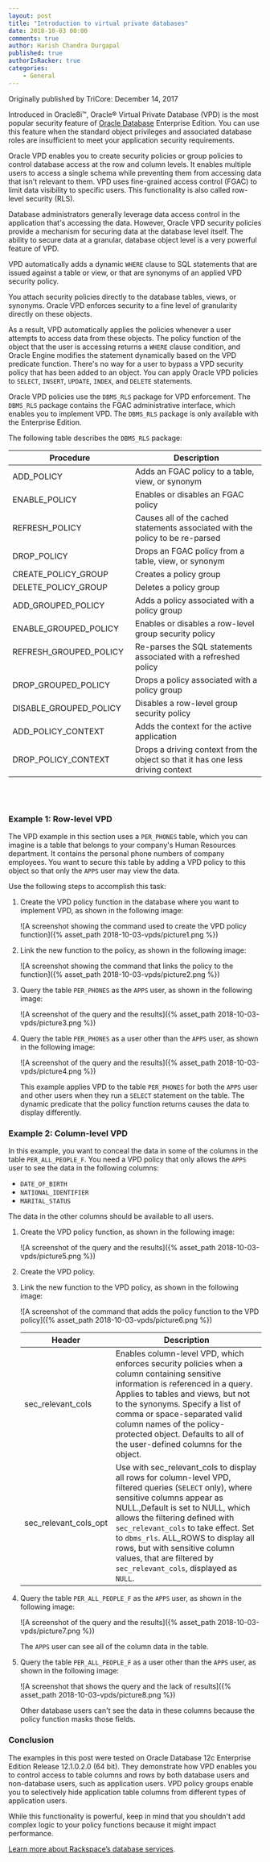 ```yaml
---
layout: post
title: "Introduction to virtual private databases"
date: 2018-10-03 00:00
comments: true
author: Harish Chandra Durgapal
published: true
authorIsRacker: true
categories:
    - General
---
```


Originally published by TriCore: December 14, 2017

Introduced in Oracle8i&trade;, Oracle&reg; Virtual Private Database (VPD) is
the most popular security feature of [Oracle
Database](https://www.rackspace.com/managed-hosting/database-services/oracle)
Enterprise Edition. You can use this feature when the standard object
privileges and associated database roles are insufficient to meet your
application security requirements.

<!-- more -->

Oracle VPD enables you to create security policies or group policies to
control database access at the row and column levels. It enables multiple
users to access a single schema while preventing them from accessing data that
isn't relevant to them. VPD uses fine-grained access control (FGAC) to limit
data visibility to specific users. This functionality is also called
row-level security (RLS).

Database administrators generally leverage data access control in the
application that's accessing the data. However, Oracle VPD security policies
provide a mechanism for securing data at the database level itself. The
ability to secure data at a granular, database object level is a very powerful
feature of VPD.

VPD automatically adds a dynamic `WHERE` clause to SQL statements
that are issued against a table or view, or that are synonyms of an applied VPD
security policy.

You attach security policies directly to the database tables, views, or
synonyms. Oracle VPD enforces security to a fine level of granularity directly
on these objects.

As a result, VPD automatically applies the policies whenever a user attempts
to access data from these objects. The policy function of the object that the
user is accessing returns a `WHERE` clause condition, and Oracle Engine
modifies the statement dynamically based on the VPD predicate function.
There's no way for a user to bypass a VPD security policy that has been added
to an object. You can apply Oracle VPD policies to `SELECT`, `INSERT`,
`UPDATE`, `INDEX`, and `DELETE` statements.

Oracle VPD policies use the `DBMS_RLS` package for VPD enforcement. The
`DBMS_RLS` package contains the FGAC administrative interface, which enables
you to implement VPD. The `DBMS_RLS` package is only available with the Enterprise Edition.

The following table describes the `DBMS_RLS` package:

| **Procedure**        	| **Description**                                                                	|
|----------------------	|--------------------------------------------------------------------------------	|
| ADD_POLICY           	| Adds an FGAC policy to a table, view, or synonym                               	|
| ENABLE_POLICY        	|   Enables or disables an FGAC policy                                           	|
| REFRESH_POLICY       	| Causes all of the cached statements associated with the policy to be re-parsed 	|
| DROP_POLICY          	| Drops an FGAC policy from a table, view, or synonym                            	|
| CREATE\_POLICY\_GROUP    	| Creates a policy group                                                         	|
| DELETE\_POLICY\_GROUP    	| Deletes a policy group                                                         	|
| ADD\_GROUPED\_POLICY     	| Adds a policy associated with a policy group                                   	|
| ENABLE\_GROUPED\_POLICY  	| Enables or disables a row-level group security policy                          	|
| REFRESH\_GROUPED\_POLICY&nbsp; &nbsp;	| Re-parses the SQL statements associated with a refreshed policy                	|
| DROP\_GROUPED\_POLICY    	| Drops a policy associated with a policy group                                  	|
| DISABLE\_GROUPED\_POLICY 	| Disables a row-level group security policy                                     	|
| ADD\_POLICY\_CONTEXT 	| Adds the context for the active application                                     	|
| DROP\_POLICY\_CONTEXT  	| Drops a driving context from the object so that it has one less driving context 	|

<br /><br />

### Example 1: Row-level VPD

The VPD example in this section uses a `PER_PHONES` table, which you can
imagine is a table that belongs to your company's Human Resources department.
It contains the personal phone numbers of company employees. You want to
secure this table by adding a VPD policy to this object so that only the
`APPS` user may view the data.

Use the following steps to accomplish this task:

1. Create the VPD policy function in the database where you want to implement
   VPD, as shown in the following image:

    ![A screenshot showing the command used to create the VPD policy
    function]({% asset_path 2018-10-03-vpds/picture1.png %})

2. Link the new function to the policy, as shown in the following image:

    ![A screenshot showing the command that links the policy to the
    function]({% asset_path 2018-10-03-vpds/picture2.png %})

3. Query the table `PER_PHONES` as the `APPS` user, as shown in the following
   image:

    ![A screenshot of the query and the
    results]({% asset_path 2018-10-03-vpds/picture3.png %})

4. Query the table `PER_PHONES` as a user other than the `APPS` user, as shown
   in the following image:

    ![A screenshot of the query and the
    results]({% asset_path 2018-10-03-vpds/picture4.png %})

    This example applies VPD to the table `PER_PHONES` for both the `APPS`
    user and other users when they run a `SELECT` statement on the table. The
    dynamic predicate that the policy function returns causes the data to
    display differently.

### Example 2: Column-level VPD

In this example, you want to conceal the data in some of the columns in the
table `PER_ALL_PEOPLE_F`. You need a VPD policy that only allows the `APPS`
user to see the data in the following columns:

- `DATE_OF_BIRTH`
- `NATIONAL_IDENTIFIER`
- `MARITAL_STATUS`

The data in the other columns should be available to all users.

1. Create the VPD policy function, as shown in the following image:

    ![A screenshot of the query and the
    results]({% asset_path 2018-10-03-vpds/picture5.png %})

2. Create the VPD policy.

3. Link the new function to the VPD policy, as shown in the following image:

    ![A screenshot of the command that adds the policy function to the VPD
    policy]({% asset_path 2018-10-03-vpds/picture6.png %})

    | **Header** | **Description** |
    |-----------------------|--------------------------------------------------------------------------------------------------------------------------------------------------------------------------------------------------------------------------------------------------------------------------------------------------------------------------------------------------------------------------------------------|
    | sec_relevant_cols | Enables column-level VPD, which enforces security policies when a column containing sensitive information is referenced in a query. Applies to tables and views, but not to the synonyms. Specify a list of comma or space-separated valid column names of the policy-protected object. Defaults to all of the user-defined columns for the object. |
    | sec_relevant_cols_opt | Use with sec_relevant_cols to display all rows for column-level VPD, filtered queries (`SELECT` only), where sensitive columns appear as NULL.,Default is set to NULL, which allows the filtering defined with `sec_relevant_cols` to take effect. Set to `dbms_rls`. ALL_ROWS to display all rows, but with sensitive column values, that are filtered by `sec_relevant_cols`, displayed as `NULL`. |

4. Query the table `PER_ALL_PEOPLE_F` as the `APPS` user, as shown in the
   following image:

    ![A screenshot of the query and the
    results]({% asset_path 2018-10-03-vpds/picture7.png %})

    The `APPS` user can see all of the column data in the table.

5. Query the table `PER_ALL_PEOPLE_F` as a user other than the `APPS` user, as
   shown in the following image:

    ![A screenshot that shows the query and the lack of
    results]({% asset_path 2018-10-03-vpds/picture8.png %})

    Other database users can't see the data in these columns because the
    policy function masks those fields.

### Conclusion

The examples in this post were tested on Oracle Database 12c Enterprise
Edition Release 12.1.0.2.0 (64 bit). They demonstrate how VPD enables you to
control access to table columns and rows by both database users and
non-database users, such as application users. VPD policy groups enable you to
selectively hide application table columns from different types of application
users.

While this functionality is powerful, keep in mind that you shouldn't add
complex logic to your policy functions because it might impact performance.

[Learn more about Rackspace’s database
services](https://www.rackspace.com/managed-hosting/database-services).
